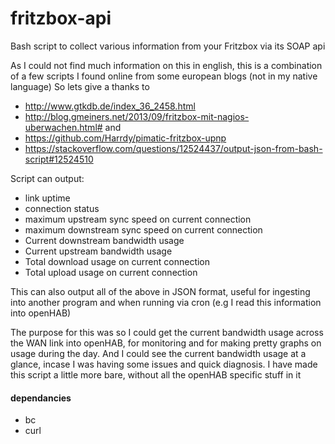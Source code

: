# fritzbox-api
Bash script to collect various information from your Fritzbox via its SOAP api

As I could not find much information on this in english, this is a combination of a few scripts I found online from some european blogs (not in my native language)
So lets give a thanks to
- http://www.gtkdb.de/index_36_2458.html
- http://blog.gmeiners.net/2013/09/fritzbox-mit-nagios-uberwachen.html#
and
- https://github.com/Harrdy/pimatic-fritzbox-upnp
- https://stackoverflow.com/questions/12524437/output-json-from-bash-script#12524510

Script can output:
- link uptime 
- connection status
- maximum upstream sync speed on current connection
- maximum downstream sync speed on current connection
- Current downstream bandwidth usage
- Current upstream bandwidth usage
- Total download usage on current connection
- Total upload usage on current connection

This can also output all of the above in  JSON format, useful for ingesting into another program and when running via cron (e.g I read this information into openHAB)

The purpose for this was so I could get the current bandwidth usage across the WAN link into openHAB, for monitoring and for making pretty graphs on usage during the day. And I could see the current bandwidth usage at a glance, incase I was having some issues and quick diagnosis. I have made this script a little more bare, without all the openHAB specific stuff in it

#### dependancies
- bc
- curl
